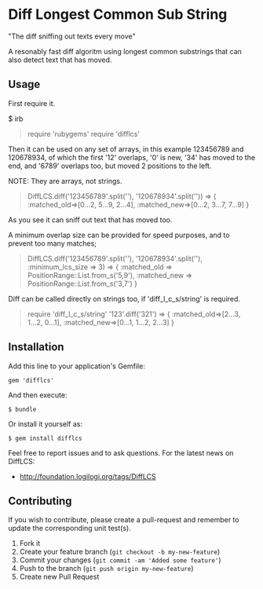 # Diff Longest Common Sub String
  "The diff sniffing out texts every move"

A resonably fast diff algoritm using longest common substrings that
can also detect text that has moved.

## Usage

First require it.

  $ irb

  > require 'rubygems'
  > require 'difflcs'

Then it can be used on any set of arrays, in this example 123456789
and 120678934, of which the first '12' overlaps, '0' is new, '34' has 
moved to the end, and '6789' overlaps too, but moved 2 positions to
the left.

NOTE: They are arrays, not strings.

  > DiffLCS.diff('123456789'.split(''), '120678934'.split('')) 
  => {
       :matched_old=>[0...2, 5...9, 2...4],
       :matched_new=>[0...2, 3...7, 7...9]
     }

As you see it can sniff out text that has moved too.

A minimum overlap size can be provided for speed purposes, and to
prevent too many matches;

  > DiffLCS.diff('123456789'.split(''), '120678934'.split(''), :minimum_lcs_size => 3)
  => {
       :matched_old => PositionRange::List.from_s('5,9'),
       :matched_new => PositionRange::List.from_s('3,7')
     }

Diff can be called directly on strings too, if 'diff_l_c_s/string' is required.

  > require 'diff_l_c_s/string'
  > '123'.diff('321')
  => {
       :matched_old=>[2...3, 1...2, 0...1],
       :matched_new=>[0...1, 1...2, 2...3]
     }

## Installation

Add this line to your application's Gemfile:

    gem 'difflcs'

And then execute:

    $ bundle

Or install it yourself as:

    $ gem install difflcs

Feel free to report issues and to ask questions. For the latest news on
DiffLCS:

* http://foundation.logilogi.org/tags/DiffLCS

## Contributing

If you wish to contribute, please create a pull-request and remember to update
the corresponding unit test(s).

1. Fork it
2. Create your feature branch (`git checkout -b my-new-feature`)
3. Commit your changes (`git commit -am 'Added some feature'`)
4. Push to the branch (`git push origin my-new-feature`)
5. Create new Pull Request

